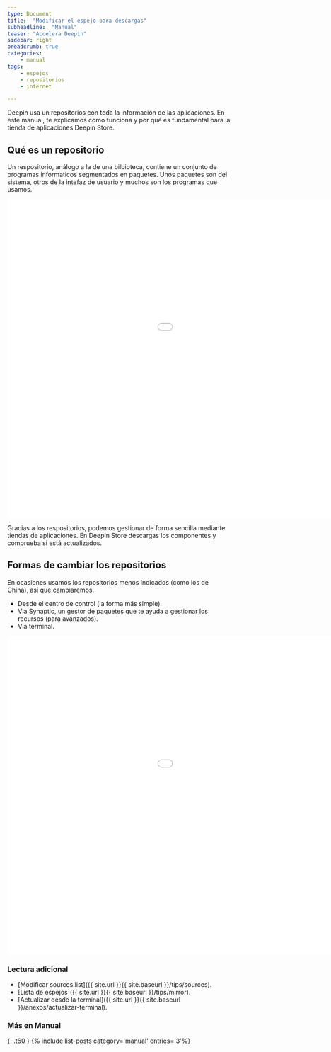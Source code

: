 ```yaml
---
type: Document
title:  "Modificar el espejo para descargas"
subheadline:  "Manual"
teaser: "Accelera Deepin"
sidebar: right
breadcrumb: true
categories:
    - manual
tags:
    - espejos
    - repositorios
    - internet

---
```

Deepin usa un repositorios con toda la información de las aplicaciones. En este manual, te explicamos como funciona y por qué es fundamental para la tienda de aplicaciones Deepin Store.

## Qué es un repositorio

Un respositorio, análogo a la de una bilbioteca, contiene un conjunto de programas informaticos segmentados en paquetes. Unos paquetes son del sistema, otros de la intefaz de usuario y muchos son los programas que usamos.

<div class="flex-video">
        <iframe width="1280" height="720" src="//www.youtube.com/embed/eFYOTdfOhc0" frameborder="0" allowfullscreen></iframe>
</div>

Gracias a los respositorios, podemos gestionar de forma sencilla mediante tiendas de aplicaciones. En Deepin Store descargas los componentes y comprueba si está actualizados.

## Formas de cambiar los repositorios
En ocasiones usamos los repositorios menos indicados (como los de China), así que cambiaremos.

* Desde el centro de control (la forma más simple).
* Via Synaptic, un gestor de paquetes que te ayuda a gestionar los recursos (para avanzados).
* Via terminal.

<div class="flex-video">
        <iframe width="1280" height="720" src="//www.youtube.com/embed/luszMRSWpjU" frameborder="0" allowfullscreen></iframe>
</div>

### Lectura adicional

* [Modificar sources.list]({{ site.url }}{{ site.baseurl }}/tips/sources).
* [Lista de espejos]({{ site.url }}{{ site.baseurl }}/tips/mirror).
* [Actualizar desde la terminal]({{ site.url }}{{ site.baseurl }}/anexos/actualizar-terminal).

### Más en Manual
{: .t60 }
{% include list-posts category='manual' entries='3'%}

